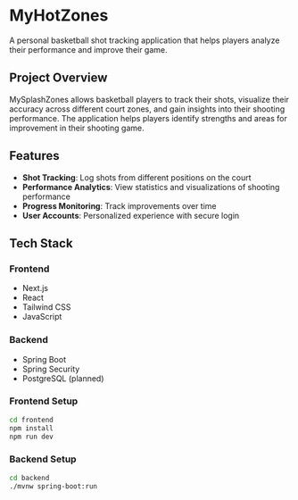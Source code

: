 # MyHotZones

A personal basketball shot tracking application that helps players analyze their performance and improve their game.

## Project Overview

MySplashZones allows basketball players to track their shots, visualize their accuracy across different court zones, and gain insights into their shooting performance. The application helps players identify strengths and areas for improvement in their shooting game.

## Features

- **Shot Tracking**: Log shots from different positions on the court
- **Performance Analytics**: View statistics and visualizations of shooting performance
- **Progress Monitoring**: Track improvements over time
- **User Accounts**: Personalized experience with secure login

## Tech Stack

### Frontend

- Next.js
- React
- Tailwind CSS
- JavaScript

### Backend

- Spring Boot
- Spring Security
- PostgreSQL (planned)

### Frontend Setup

```bash
cd frontend
npm install
npm run dev
```

### Backend Setup

```bash
cd backend
./mvnw spring-boot:run
```

```

```
